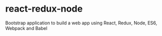 # react-redux-node

Bootstrap application to build a web app using React, Redux, Node, ES6, Webpack and Babel
